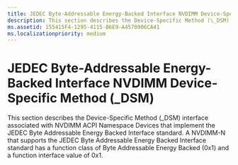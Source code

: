 ```yaml
---
title: JEDEC Byte-Addressable Energy-Backed Interface NVDIMM Device-Specific Method (\_DSM)
description: This section describes the Device-Specific Method (\_DSM) interface associated with NVDIMM ACPI Namespace Devices that implement the JEDEC Byte Addressable Energy Backed Interface standard.
ms.assetid: 155415F4-1295-4115-B6E9-A4570906CA41
ms.localizationpriority: medium
---
```


# <span id="storage.jedec_byte-addressable_energy-backed_interface_nvdimms_device-specific_method___dsm_"></span>JEDEC Byte-Addressable Energy-Backed Interface NVDIMM Device-Specific Method (\_DSM)


This section describes the Device-Specific Method (\_DSM) interface associated with NVDIMM ACPI Namespace Devices that implement the JEDEC Byte Addressable Energy Backed Interface standard. A NVDIMM-N that supports the JEDEC Byte Addressable Energy Backed Interface standard has a function class of Byte Addressable Energy Backed (0x1) and a function interface value of 0x1.

 

 





